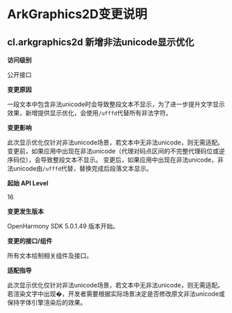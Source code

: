# ArkGraphics2D变更说明

## cl.arkgraphics2d 新增非法unicode显示优化

**访问级别**

公开接口

**变更原因**

一段文本中包含非法unicode时会导致整段文本不显示，为了进一步提升文字显示效果，新增提供显示优化，会使用`/ufffd`代替所有非法字符。

**变更影响**

此次显示优化仅针对非法unicode场景，若文本中无非法unicode，则无需适配。
变更前，如果应用中出现在非法unicode（代理对码点区间的不完整代理码位或逆序码位），会导致整段文本不显示。
变更后，如果应用中出现在非法unicode，非法unicode由`/ufffd`代替，替换完成后段落文本显示。

**起始 API Level**

16

**变更发生版本**

OpenHarmony SDK 5.0.1.49 版本开始。

**变更的接口/组件**

所有文本绘制相关组件及接口。

**适配指导**

此次显示优化仅针对非法unicode场景，若文本中无非法unicode，则无需适配。
若渲染文字中出现�，开发者需要根据实际场景决定是否修改原文非法unicode或保持字体引擎渲染后的效果。